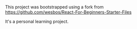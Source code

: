 This project was bootstrapped using a fork from
https://github.com/wesbos/React-For-Beginners-Starter-Files

It's a personal learning project.
